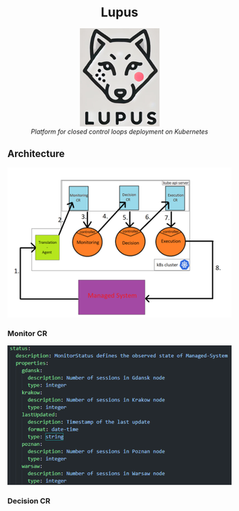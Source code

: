 <h1 align="center">Lupus</h1>

<p align="center">
  <img src="logo.png"/>
  <br>
  <i>Platform for closed control loops deployment on Kubernetes</i>
  <br>
</p>


## Architecture

![](../img/3.png)

### Monitor CR

![](../img/4.png)

### Decision CR

```yaml
